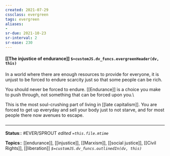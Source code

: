 ```yaml
---
created: 2021-07-29
cssclass: evergreen
tags: evergreen
aliases:
-
sr-due: 2021-10-23
sr-interval: 2
sr-ease: 230
---
```


#### [[The injustice of endurance]] `$=customJS.dv_funcs.evergreenHeader(dv, this)`

In a world where there are enough resources to provide for everyone, it is unjust to be forced to endure scarcity just so that some people can be rich.

You should never be forced to endure. [[Endurance]] is a choice you make to push through, not something that can be forced upon you.\

This is the most soul-crushing part of living in [[late capitalism]]. You are forced to get up everyday and sell your body just to not starve, and for most people there now avenues to escape. 

### <hr class="footnote"/>

**Status**:: #EVER/SPROUT 
*edited `=this.file.mtime`*

**Topics**:: [[endurance]], [[injustice]], [[Marxism]], [[social justice]], [[Civil Rights]], [[liberation]]
*`$=customJS.dv_funcs.outlinedIn(dv, this)`*

